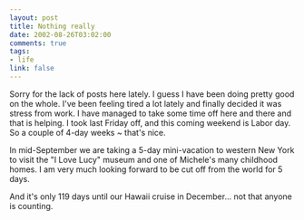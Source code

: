 ```yaml
--- 
layout: post
title: Nothing really
date: 2002-08-26T03:02:00
comments: true
tags:
- life
link: false
---
```

Sorry for the lack of posts here lately. I guess I have been doing pretty good on the whole. I've been feeling tired a lot lately and finally decided it was stress from work. I have managed to take some time off here and there and that is helping. I took last Friday off, and this coming weekend is Labor day. So a couple of 4-day weeks ~ that's nice.

In mid-September we are taking a 5-day mini-vacation to western New York to visit the "I Love Lucy" museum and one of Michele's many childhood homes. I am very much looking forward to be cut off from the world for 5 days.

And it's only 119 days until our Hawaii cruise in December... not that anyone is counting.

